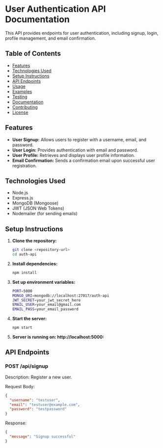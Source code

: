 # User Authentication API Documentation

This API provides endpoints for user authentication, including signup, login, profile management, and email confirmation.

## Table of Contents

- [Features](#features)
- [Technologies Used](#technologies-used)
- [Setup Instructions](#setup-instructions)
- [API Endpoints](#api-endpoints)
- [Usage](#usage)
- [Examples](#examples)
- [Testing](#testing)
- [Documentation](#documentation)
- [Contributing](#contributing)
- [License](#license)

## Features

- **User Signup:** Allows users to register with a username, email, and password.
- **User Login:** Provides authentication with email and password.
- **User Profile:** Retrieves and displays user profile information.
- **Email Confirmation:** Sends a confirmation email upon successful user registration.

## Technologies Used

- Node.js
- Express.js
- MongoDB (Mongoose)
- JWT (JSON Web Tokens)
- Nodemailer (for sending emails)

## Setup Instructions

1. **Clone the repository:**

   ```bash
   git clone <repository-url>
   cd auth-api

   ```

2. **Install dependencies:**

   ```bash
   npm install

   ```

3. **Set up environment variables:**
   ```bash
   PORT=5000
   MONGO_URI=mongodb://localhost:27017/auth-api
   JWT_SECRET=your_jwt_secret_here
   EMAIL_USER=your_email@gmail.com
   EMAIL_PASS=your_email_password

   ```

4. **Start the server:**
   ```bash
   npm start
   
   ```
4. **Server is running on: http://localhost:5000:**

## API Endpoints

### POST /api/signup

Description: Register a new user.

Request Body:
```json
{
  "username": "testuser",
  "email": "testuser@example.com",
  "password": "testpassword"
}

```

Response:
```json
{
  "message": "Signup successful"
}

```